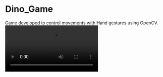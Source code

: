 # Dino_Game
Game developed to control movements with Hand gestures using OpenCV.
![Demo Video](14-23-09.mp4)
